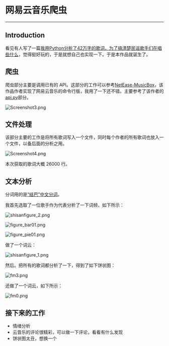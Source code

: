 ﻿# 网易云音乐爬虫
---

## Introduction

看见有人写了一篇[我用Python分析了42万字的歌词，为了搞清楚民谣歌手们在唱些什么](https://ask.hellobi.com/blog/spuerwdk/6336)，觉得挺好玩的，于是就想自己也实现一下。于是本作品就诞生了。

## 爬虫

爬虫部分主要是调用已有的 API。这部分的工作可以参考[NetEase-MusicBox](https://github.com/darknessomi/musicbox)，该作品作者实现了网易云音乐的命令行版，我用了一下还不错。主要参考了该作者的[api.py](https://github.com/darknessomi/musicbox/blob/master/NEMbox/api.py)部分。

![Screenshot3.png](https://i.loli.net/2017/12/28/5a44fdcfc0ba9.png)

## 文件处理

该部分主要的工作是将所有歌词写入一个文件，同时每个作者的所有歌词也放入一个文件，以备后面的分析之用。

![Screenshot4.png](https://i.loli.net/2017/12/28/5a44fdcfdffae.png)

本次获取的歌词大概 26000 行。

## 文本分析

分词用的是[“结巴”中文分词](https://github.com/fxsjy/jieba)。

我首先选取了一位歌手作为代表分析了一下词频，如下所示：

![shisanfigure_2.png](https://i.loli.net/2017/12/28/5a44fdcf52893.png)

![figure_bar01.png](https://i.loli.net/2017/12/28/5a44fdcf44e0e.png)

![figure_pie01.png](https://i.loli.net/2017/12/28/5a44fdcf85627.png)

做了一个词云：

![shisanfigure_1.png](https://i.loli.net/2017/12/28/5a44fdcf7d383.png)

然后。把所有的歌词都分析了一下，得到了如下饼状图：

![fm3.png](https://i.loli.net/2017/12/28/5a44fdcf7efac.png)

还做了一个词云，如下所示：

![fm0.png](https://i.loli.net/2017/12/28/5a44fdcf7cca2.png)

## 接下来的工作

- 情绪分析
- 云音乐的评论很精彩，可以做一下评论，看看有什么发现
- 饼状图太丑，想换一个



